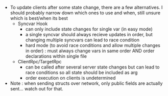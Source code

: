 * To update clients after some state change, there are a few alternatives. I should probably narrow down which ones to use and when, still unsure which is best/when its best
    * Syncvar Hook
        * can only include state changes for single var (in easy mode)
        * a single syncvar should always recieve updates in order, but changing multiple syncvars can lead to race condition
        * hard mode (to avoid race conditions and allow multiple changes in order) : must always change vars in same order AND order declarations within single file
    * ClientRpc/TargetRpc
        * can be called after several server state changes but can lead to race conditions so all state should be included as arg
        * order execution on clients is undetermined    
* Note : when sending structs over network, only public fields are actually sent... watch out for that.

